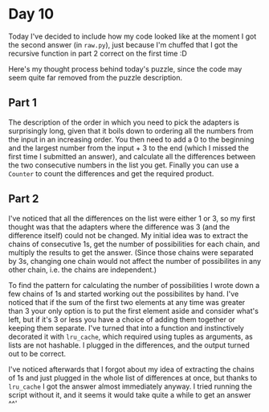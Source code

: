 # Day 10

Today I've decided to include how my code looked like at the moment I got the second answer (in `raw.py`),
just because I'm chuffed that I got the recursive function in part 2 correct on the first time :D

Here's my thought process behind today's puzzle, since the code may seem quite far removed from the puzzle description.

## Part 1

The description of the order in which you need to pick the adapters is surprisingly long, given that it boils down to ordering all the numbers from the input in an increasing order. You then need to add a 0 to the beginning and the largest number from the input + 3 to the end (which I missed the first time I submitted an answer), and calculate all the differences between the two consecutive numbers in the list you get. Finally you can use a `Counter` to count the differences and get the required product.

## Part 2

I've noticed that all the differences on the list were either 1 or 3, so my first thought was that the adapters where the difference was 3 (and the difference itself) could not be changed. My initial idea was to extract the chains of consecutive 1s, get the number of possibilities for each chain, and multiply the results to get the answer. (Since those chains were separated by 3s, changing one chain would not affect the number of possibilites in any other chain, i.e. the chains are independent.)

To find the pattern for calculating the number of possibilities I wrote down a few chains of 1s and started working out the possibilites by hand. I've noticed that if the sum of the first two elements at any time was greater than 3 your only option is to put the first element aside and consider what's left, but if it's 3 or less you have a choice of adding them together or keeping them separate. I've turned that into a function and instinctively decorated it with `lru_cache`, which required using tuples as arguments, as lists are not hashable. I plugged in the differences, and the output turned out to be correct.

I've noticed afterwards that I forgot about my idea of extracting the chains of 1s and just plugged in the whole list of differences at once, but thanks to `lru_cache` I got the answer almost immediately anyway. I tried running the script without it, and it seems it would take quite a while to get an answer ^^'
